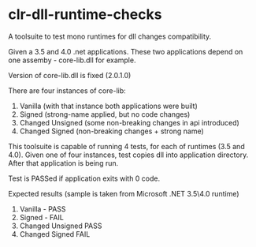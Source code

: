 clr-dll-runtime-checks
======================

A toolsuite to test mono runtimes for dll changes compatibility.

Given a 3.5 and 4.0 .net applications. These two applications depend on one assemby - core-lib.dll for example.

Version of core-lib.dll is fixed (2.0.1.0)

There are four instances of core-lib:

1. Vanilla (with that instance both applications were built)
1. Signed (strong-name applied, but no code changes)
1. Changed Unsigned (some non-breaking changes in api introduced)
1. Changed Signed (non-breaking changes + strong name)

This toolsuite is capable of running 4 tests, for each of runtimes (3.5 and 4.0). Given one of four instances, test copies dll into application directory. After that application is being run.

Test is PASSed if application exits with 0 code.

Expected results (sample is taken from Microsoft .NET 3.5\4.0 runtime)

1. Vanilla - PASS
1. Signed - FAIL
1. Changed Unsigned PASS
1. Changed Signed FAIL
